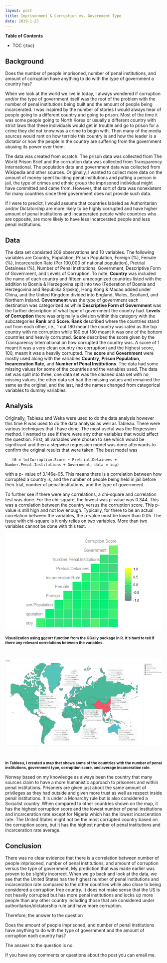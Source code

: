 ```yaml
---
layout: post
title: Imprisonment & Corruption vs. Government Type
date: 2019-1-23
---
```


**Table of Contents**
* TOC
{:toc}

## Background

Does the number of people imprisoned, number of penal institutions, and amount of corruption have anything to do with the type of government a country has?

When we look at the world we live in today, I always wondered if corruption and/or the type of government itself was the root of the problem with the number of penal institutions being built and the amount of people being incarcerated. I was inspired by the number of stories I would always hear of people going to a different country and going to prison. Most of the time it was some people going to North Korea or usually a different country with strict laws that these individuals would get in trouble and go to prison for a crime they did not know was a crime to begin with. Then many of the media sources would rant on how terrible this country is and how the leader is a dictator or how the people in the country are suffering from the government abusing its power over them. 

The data was created from scratch. The prison data was collected from The World Prison Brief and the corruption data was collected from Transparency International. The population data and government data was collected from Wikipedia and other sources. Originally, I wanted to collect more data on the amount of money spent building penal institutions and putting a person in jail, the type of crimes and ethnic group the imprisoned individual might have committed and came from. However, that sort of data was nonexistent for many countries since their government does not provide such data. 

If I were to predict, I would assume that countries labeled as Authoritarian and/or Dictatorship are more likely to be highly corrupted and have higher amount of penal institutions and incarcerated people while countries who are opposite, are more likely to have less incarcerated people and less penal institutions.
  
## Data

The data set consisted 209 observations and 10 variables. The following variables are Country, Population, Prison Population, Foreign (%), Female (%), Incarceration Rate (Per 100,000 of national population), Pretrial Detainees (%), Number of Penal Institutions, Government, Descriptive Form of Government, and Levels of Corruption. To note, **Country** was included the name of each country and fifteen unrecognized countries listed with the addition to Bosnia & Herzegovina split into two (Federation of Bosnia and Herzegovina and Republika Srpska), Hong Kong & Macao added under China, and the United Kingdom divided into England, Wales, Scotland, and Northern Ireland. **Government** was the type of government each destination was categorized as while **Descriptive Form of Government** was the further description of what type of government the country had. **Levels of Corruption** there was originally a division within this category with the subcategories **Rank** and **Score**. **Rank** described where the countries stand out from each other, i.e., 1 out 180 meant the country was rated as the top country with no corruption while 180 out 180 meant it was one of the bottom countries and heavily corrupted. **Score** described the score given by the Transparency International on how corrupted the country was. A score of 1 meant it was a very clean country (no corruption) and the highest score, 100, meant it was a heavily corrupted. The **score** and **Government** were mostly used along with the variables **Country**, **Prison Population**, **Incarceration Rate**, and **Number of Penal Institutions**. The data had some missing values for some of the countries and the variables used. The data set was split into three, one data set was the cleaned data set with no missing values, the other data set had the missing values and remained the same as the original, and the last, had the names changed from categorical variables to dummy variables.
 
## Analysis

Originally, Tableau and Weka were used to do the data analysis however this time R was used to do the data analysis as well as Tableau. 
There were various techniques that I have done. The most useful was the Regression method. I wanted to see if there were any other variables that would affect the question. First, all variables were chosen to see which would be significant and then a stepwise regression model was done afterwards to confirm the original results that were taken. The best model was 


       f6 = lm(Corruption.Score ~ Pretrial.Detainees + Number.Penal.Institutions + Government, data = icg)
      
with a p- value of 3.146e-05. This means there is a correlation between how corrupted a country is, and the number of people being held in jail before their trial, number of penal institutions, and the type of government. 

To further see if there were any correlations, a chi-square and correlation test was done. For the chi-square, the lowest was p-value was 0.344. This was a correlation between the country versus the corruption score. This p-value is still high and not low enough. Typically, for there to be an actual correlation between the variables, the p-value must be lower than 0.05. The issue with chi-square is it only relies on two variables. More than two variables cannot be done with this test. 

![GGally_cor.png](/img/GGally_cor.png)

<p style="font-size: 12px;font-weight:bold"> Visualization using ggcorr function from the GGally package in R. It's hard to tell if there any relevant correlations between the variables.</p>
&nbsp;&nbsp;&nbsp;&nbsp;

![Map](/img/Map.png)

&nbsp;&nbsp;&nbsp;&nbsp;
<p style="font-size: 12px;font-weight:bold"> In Tableau, I created a map that shows some of the countries with the number of penal institutions, government type, corruption score, and average incarceration rate.</p>

Norway based on my knowledge as always been the country that many sources claim to have a more humanistic approach to prisoners and within penal institutions. Prisoners are given just about the same amount of privileges as they had outside and given more trust as well as respect inside penal institutions. It is under a Monarchy rule but is also considered a Socialist country. When compared to other countries shown on the map, it has the highest corruption score and the lowest number of penal institutions and incarceration rate except for Nigeria which has the lowest incarceration rate. The United States might not be the most corrupted country based on the corruption score, but it has the highest number of penal institutions and incarceration rate average. 

## Conclusion

There was no clear evidence that there is a correlation between number of people imprisoned, number of penal institutions, and amount of corruption versus the type of government. My prediction that was made earlier was proven to be slightly incorrect. When we go back and look at the data, we see that the United States has the highest number of penal institutions and incarceration rate compared to the other countries while also close to being considered a corruption free country. It does not make sense that the US is not heavily corrupted but has more penal institutions and locks up more people than any other country including those that are considered under authoritarian/dictatorship rule and have more corruption. 

Therefore, the answer to the question 

Does the amount of people imprisoned, and number of penal institutions have anything to do with the type of government and the amount of corruption each country has?

The answer to the question is no.


If you have any comments or questions about the post you can email me.
